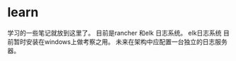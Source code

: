 learn
=====

学习的一些笔记就放到这里了。
目前是rancher 和elk 日志系统。
elk日志系统 目前暂时安装在windows上做考察之用。
未来在架构中应配置一台独立的日志服务器。
